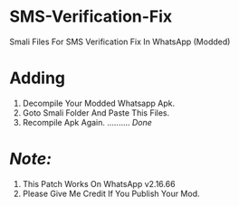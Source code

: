 # SMS-Verification-Fix
Smali Files For SMS Verification Fix In WhatsApp (Modded)

# Adding
1. Decompile Your Modded Whatsapp Apk.
2. Goto Smali Folder And Paste This Files.
3. Recompile Apk Again. 
.......... *Done* 

# *_Note:_*
1. This Patch Works On WhatsApp v2.16.66 
2. Please Give Me Credit If You Publish Your Mod.
